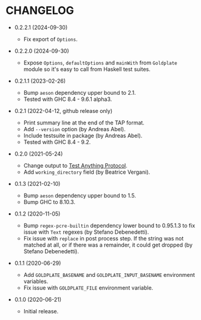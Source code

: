 # CHANGELOG

 -  0.2.2.1 (2024-09-30)
     *  Fix export of `Options`.

 -  0.2.2.0 (2024-09-30)
     *  Expose `Options`, `defaultOptions` and `mainWith` from `Goldplate`
        module so it's easy to call from Haskell test suites.

 -  0.2.1.1 (2023-02-26)
     *  Bump `aeson` dependency upper bound to 2.1.
     *  Tested with GHC 8.4 - 9.6.1 alpha3.

 -  0.2.1 (2022-04-12, github release only)
     *  Print summary line at the end of the TAP format.
     *  Add `--version` option (by Andreas Abel).
     *  Include testsuite in package (by Andreas Abel).
     *  Tested with GHC 8.4 - 9.2.

 -  0.2.0 (2021-05-24)
     *  Change output to [Test Anything Protocol](https://testanything.org/).
     *  Add `working_directory` field (by Beatrice Vergani).

 -  0.1.3 (2021-02-10)
     *  Bump `aeson` dependency upper bound to 1.5.
     *  Bump GHC to 8.10.3.

 -  0.1.2 (2020-11-05)
     *  Bump `regex-pcre-builtin` dependency lower bound to 0.95.1.3 to fix
        issue with `Text` regexes (by Stefano Debenedetti).
     *  Fix issue with `replace` in post process step.  If the string was not
        matched at all, or if there was a remainder, it could get dropped
        (by Stefano Debenedetti).

 -  0.1.1 (2020-06-29)
     *  Add `GOLDPLATE_BASENAME` and `GOLDPLATE_INPUT_BASENAME` environment
        variables.
     *  Fix issue with `GOLDPLATE_FILE` environment variable.

 -  0.1.0 (2020-06-21)
     *  Initial release.
